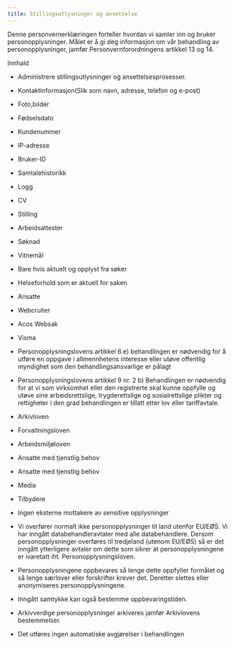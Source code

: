 ```yaml
---
title: Stillingsutlysninger og ansettelse
---
```



  

Denne personvernerklæringen forteller hvordan vi samler inn og bruker personopplysninger. Målet er å gi deg informasjon om vår behandling av personopplysninger, jamfør Personvernforordningens artikkel 13 og 14.

  

Innhald

*   Administrere stillingsutlysninger og ansettelsesprosesser.  
    
*   Kontaktinformasjon(Slik som navn, adresse, telefon og e-post)  
    
*   Foto,bilder  
    
*   Fødselsdato  
    
*   Kundenummer  
    
*   IP-adresse  
    
*   Bruker-ID  
    
*   Samtalehistorikk  
    
*   Logg  
    
*   CV  
    
*   Stilling  
    
*   Arbeidsattester  
    
*   Søknad  
    
*   Vitnemål  
    
*   Bare hvis aktuelt og opplyst fra søker  
    
*   Helseforhold som er aktuell for saken  
    
*   Ansatte  
    
*   Webcruiter  
    
*   Acos Websak  
    
*   Visma  
    
*   Personopplysningslovens artikkel 6.e) behandlingen er nødvendig for å utføre en oppgave i allmennhetens interesse eller utøve offentlig myndighet som den behandlingsansvarlige er pålagt  
    
*   Personopplysningslovens artikkel 9 nr. 2 b) Behandlingen er nødvendig for at vi som virksomhet eller den registrerte skal kunne oppfylle og utøve sine arbeidsrettslige, trygderettslige og sosialrettslige plikter og rettigheter i den grad behandlingen er tillatt etter lov eller tariffavtale.  
    
*   Arkivloven  
    
*   Forvaltningsloven  
    
*   Arbeidsmiljøloven  
    
*   Ansatte med tjenstlig behov  
    
*   Ansatte med tjenstlig behov  
    
*   Media  
    
*   Tilbydere  
    
*   Ingen eksterne mottakere av sensitive opplysninger  
    
*   Vi overfører normalt ikke personopplysninger til land utenfor EU/EØS. Vi har inngått databehandleravtaler med alle databehandlere. Dersom personopplysninger overføres til tredjeland (utenom EU/EØS) så er det inngått ytterligere avtaler om dette som sikrer at personopplysningene er ivaretatt iht. Personopplysningsloven.  
    
*   Personopplysningene oppbevares så lenge dette oppfyller formålet og så lenge særlover eller forskrifter krever det. Deretter slettes eller anonymiseres personopplysningene.  
    
*   Inngått samtykke kan også bestemme oppbevaringstiden.  
    
*   Arkivverdige personopplysninger arkiveres jamfør Arkivlovens bestemmelser.  
    
*   Det utføres ingen automatiske avgjørelser i behandlingen